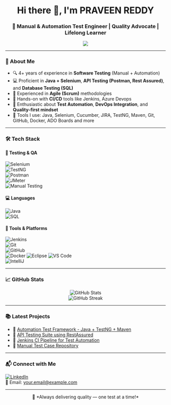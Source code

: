 <h1 align="center">Hi there 👋, I'm PRAVEEN REDDY</h1>
<h3 align="center">🌟 Manual & Automation Test Engineer | Quality Advocate | Lifelong Learner</h3>

<p align="center">
  <img src="https://readme-typing-svg.herokuapp.com?center=true&vCenter=true&lines=Passionate+about+Quality+Assurance;Manual+%2B+Automation+Testing;Selenium+%7C+Java+%7C+API+Testing;Jenkins+%7C+GitHub+Actions+%7C+CI%2FCD;Always+learning+and+growing+🚀" />
</p>

---

### 🧪 About Me
- 🔍 4+ years of experience in **Software Testing** (Manual + Automation)
- 💻 Proficient in **Java + Selenium**, **API Testing (Postman, Rest Assured)**, and **Database Testing (SQL)**
- 🔄 Experienced in **Agile (Scrum)** methodologies
- 🚀 Hands-on with **CI/CD** tools like Jenkins,  Azure Devops
- 🔐 Enthusiastic about **Test Automation**, **DevOps Integration**, and **Quality-first mindset**
- 🧰 Tools I use: Java, Selenium, Cucumber, JIRA, TestNG, Maven, Git, GitHub, Docker, ADO Boards and more

---

### 🛠️ Tech Stack

#### 🧪 Testing & QA  
![Selenium](https://img.shields.io/badge/-Selenium-%2335495e?style=flat&logo=selenium)  
![TestNG](https://img.shields.io/badge/-TestNG-%23e34f26?style=flat&logo=apache)  
![Postman](https://img.shields.io/badge/-Postman-%23FF6C37?style=flat&logo=postman)  
![JMeter](https://img.shields.io/badge/-JMeter-%23D14836?style=flat&logo=apachejmeter)  
![Manual Testing](https://img.shields.io/badge/-Manual%20Testing-blue)

#### 💻 Languages  
![Java](https://img.shields.io/badge/-Java-%23ED8B00?style=flat&logo=java)  
![SQL](https://img.shields.io/badge/-SQL-%2300f?style=flat&logo=mysql)

#### 🔧 Tools & Platforms  
![Jenkins](https://img.shields.io/badge/-Jenkins-%23000000?style=flat&logo=jenkins)  
![Git](https://img.shields.io/badge/-Git-%23F05032?style=flat&logo=git)  
![GitHub](https://img.shields.io/badge/-GitHub-%23181717?style=flat&logo=github)  
![Docker](https://img.shields.io/badge/-Docker-%230db7ed?style=flat&logo=docker) 
![Eclipse](https://img.shields.io/badge/-Eclipse%20IDE-%232C2255?style=flat&logo=eclipse-ide&logoColor=white)
![VS Code](https://img.shields.io/badge/-VSCode-%23007ACC?style=flat&logo=visual-studio-code)  
![IntelliJ](https://img.shields.io/badge/-IntelliJ%20IDEA-%23000000?style=flat&logo=intellij-idea)

---

### 📈 GitHub Stats

<p align="center">
  <img src="https://github-readme-stats.vercel.app/api?username=PraveenReddy2510&show_icons=true&theme=github_dark" alt="GitHub Stats" />
  <br/>
  <img src="https://github-readme-streak-stats.herokuapp.com/PraveenReddy2510&theme=github-dark" alt="GitHub Streak" />
</p>

---

### 📚 Latest Projects

- 🔹 [Automation Test Framework - Java + TestNG + Maven](https://github.com/your-github-username/your-automation-project)
- 🔹 [API Testing Suite using RestAssured](https://github.com/your-github-username/api-testing-project)
- 🔹 [Jenkins CI Pipeline for Test Automation](https://github.com/your-github-username/jenkins-pipeline)
- 🔹 [Manual Test Case Repository](https://github.com/your-github-username/manual-test-cases)

---

### 📬 Connect with Me

[![LinkedIn](https://img.shields.io/badge/LinkedIn-blue?style=flat&logo=linkedin)](https://linkedin.com/in/your-linkedin-profile)  
📧 Email: your.email@example.com  

---

<p align="center">
  📌 *Always delivering quality — one test at a time!*
</p>
